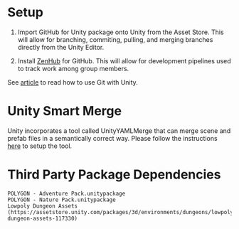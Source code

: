 # Setup

1. Import GitHub for Unity package onto Unity from the Asset Store. This will allow for branching, commiting, pulling, and merging branches directly from the Unity Editor.

2. Install [ZenHub](https://www.zenhub.com/extension "Zenhub Webpage") for GitHub. This will allow for development pipelines used to track work among group members.

See [article](https://thoughtbot.com/blog/how-to-git-with-unity "How to Git with Unity") to read how to use Git with Unity.

# Unity Smart Merge

Unity incorporates a tool called UnityYAMLMerge that can merge scene and prefab files in a semantically correct way. Please follow the instructions [here](https://github.com/anacat/unity-mergetool) to setup the tool.

# Third Party Package Dependencies

	POLYGON - Adventure Pack.unitypackage
	POLYGON - Nature Pack.unitypackage
	Lowpoly Dungeon Assets (https://assetstore.unity.com/packages/3d/environments/dungeons/lowpoly-dungeon-assets-117330)
	
